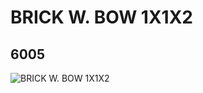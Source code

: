 # BRICK W. BOW 1X1X2
## 6005
![BRICK W. BOW 1X1X2](https://lc-www-live-s.legocdn.com/media/bricks/5/2/4162826.jpg)